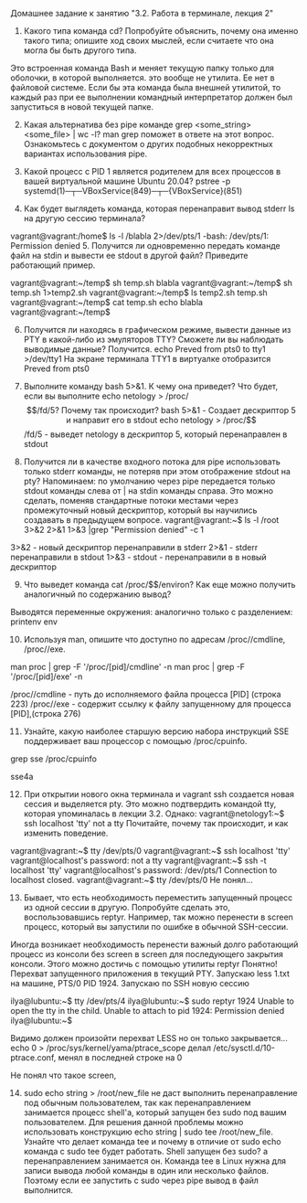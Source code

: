 Домашнее задание к занятию "3.2. Работа в терминале, лекция 2"

1.	Какого типа команда cd? Попробуйте объяснить, почему она именно такого типа; опишите ход своих мыслей, если считаете что она могла бы быть другого типа.

Это встроенная команда Bash и меняет текущую папку только для оболочки, в которой выполняется. это вообще не утилита. Ее нет в файловой системе. Если бы эта команда была внешней утилитой, то каждый раз при ее выполнении командный интерпретатор должен был запуститься в новой текущей папке.



2.	Какая альтернатива без pipe команде grep <some_string> <some_file> | wc -l? man grep поможет в ответе на этот вопрос. Ознакомьтесь с документом о других подобных некорректных вариантах использования pipe.
3.	Какой процесс с PID 1 является родителем для всех процессов в вашей виртуальной машине Ubuntu 20.04?
pstree -p
systemd(1)─┬─VBoxService(849)─┬─{VBoxService}(851)




4.	Как будет выглядеть команда, которая перенаправит вывод stderr ls на другую сессию терминала?

vagrant@vagrant:/home$ ls -l /blabla 2>/dev/pts/1
-bash: /dev/pts/1: Permission denied
5.	Получится ли одновременно передать команде файл на stdin и вывести ее stdout в другой файл? Приведите работающий пример.


vagrant@vagrant:~/temp$ sh temp.sh
blabla
vagrant@vagrant:~/temp$ sh temp.sh 1>temp2.sh
vagrant@vagrant:~/temp$ ls
temp2.sh  temp.sh
vagrant@vagrant:~/temp$ cat temp.sh
echo blabla
vagrant@vagrant:~/temp$




6.	Получится ли находясь в графическом режиме, вывести данные из PTY в какой-либо из эмуляторов TTY? Сможете ли вы наблюдать выводимые данные?
Получится.
echo Preved from pts0 to tty1 >/dev/tty1
На экране терминала TTY1 в виртуалке отобразится Preved from pts0


7.	Выполните команду bash 5>&1. К чему она приведет? Что будет, если вы выполните echo netology > /proc/$$/fd/5? Почему так происходит?
bash 5>&1 - Создает дескриптор 5 и направит его в stdout
echo netology > /proc/$$/fd/5 - выведет netology в дескриптор 5, который перенаправлен в stdout



8.	Получится ли в качестве входного потока для pipe использовать только stderr команды, не потеряв при этом отображение stdout на pty? Напоминаем: по умолчанию через pipe передается только stdout команды слева от | на stdin команды справа. Это можно сделать, поменяв стандартные потоки местами через промежуточный новый дескриптор, который вы научились создавать в предыдущем вопросе.
vagrant@vagrant:~$ ls -l /root 3>&2 2>&1 1>&3 |grep "Permission denied" -c 
1



3>&2 - новый дескриптор перенаправили в stderr
2>&1 - stderr перенаправили в stdout 
1>&3 - stdout - перенаправили в в новый дескриптор


9.	Что выведет команда cat /proc/$$/environ? Как еще можно получить аналогичный по содержанию вывод?

Выводятся переменные окружения:
аналогично только с разделением:
printenv
env



10.	Используя man, опишите что доступно по адресам /proc/<PID>/cmdline, /proc/<PID>/exe.

man proc | grep -F '/proc/[pid]/cmdline' -n 
man proc | grep -F '/proc/[pid]/exe' -n


/proc/<PID>/cmdline - путь до исполняемого файла процесса [PID] (строка 223)
/proc/<PID>/exe - содержит ссылку к файлу запущенному для процесса [PID],(строка 276)



11.	Узнайте, какую наиболее старшую версию набора инструкций SSE поддерживает ваш процессор с помощью /proc/cpuinfo.

grep sse /proc/cpuinfo

sse4a

12.	При открытии нового окна терминала и vagrant ssh создается новая сессия и выделяется pty. Это можно подтвердить командой tty, которая упоминалась в лекции 3.2. Однако:
vagrant@netology1:~$ ssh localhost 'tty'
not a tty
Почитайте, почему так происходит, и как изменить поведение.

vagrant@vagrant:~$ tty
/dev/pts/0
vagrant@vagrant:~$ ssh localhost 'tty'
vagrant@localhost's password:
not a tty
vagrant@vagrant:~$ ssh -t localhost 'tty'
vagrant@localhost's password:
/dev/pts/1
Connection to localhost closed.
vagrant@vagrant:~$ tty
/dev/pts/0
Не понял...



13.	Бывает, что есть необходимость переместить запущенный процесс из одной сессии в другую. Попробуйте сделать это, воспользовавшись reptyr. Например, так можно перенести в screen процесс, который вы запустили по ошибке в обычной SSH-сессии.

Иногда возникает необходимость перенести важный долго работающий процесс из консоли без screen в screen для последующего закрытия консоли. Этого можно достичь с помощью утилиты reptyr
Понятно! Перехват запущенного приложения в текущий PTY. 
Запускаю less 1.txt на машине, PTS/0  PID 1924. Запускаю по SSH новую сессию 

ilya@lubuntu:~$ tty
/dev/pts/4
ilya@lubuntu:~$ sudo reptyr 1924
Unable to open the tty in the child.
Unable to attach to pid 1924: Permission denied
ilya@lubuntu:~$

Видимо должен произойти перехват LESS но он только закрывается...
 echo 0 > /proc/sys/kernel/yama/ptrace_scope делал
  /etc/sysctl.d/10-ptrace.conf,  менял в последней строке на 0


Не понял что такое screen, 


14.	sudo echo string > /root/new_file не даст выполнить перенаправление под обычным пользователем, так как перенаправлением занимается процесс shell'а, который запущен без sudo под вашим пользователем. Для решения данной проблемы можно использовать конструкцию echo string | sudo tee /root/new_file. Узнайте что делает команда tee и почему в отличие от sudo echo команда с sudo tee будет работать.
Shell запущен без sudo? а перенаправлением занимается он. 
Команда tee в Linux нужна для записи вывода любой команды в один или несколько файлов.
Поэтому если ее запустить с sudo через pipe вывод в файл выполнится.

